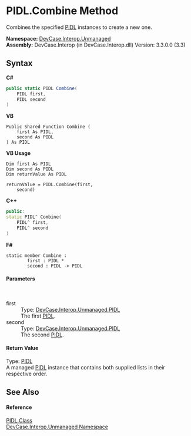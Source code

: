 # PIDL.Combine Method 
 

Combines the specified <a href="T_DevCase_Interop_Unmanaged_PIDL">PIDL</a> instances to create a new one.

**Namespace:**&nbsp;<a href="N_DevCase_Interop_Unmanaged">DevCase.Interop.Unmanaged</a><br />**Assembly:**&nbsp;DevCase.Interop (in DevCase.Interop.dll) Version: 3.3.0.0 (3.3)

## Syntax

**C#**<br />
``` C#
public static PIDL Combine(
	PIDL first,
	PIDL second
)
```

**VB**<br />
``` VB
Public Shared Function Combine ( 
	first As PIDL,
	second As PIDL
) As PIDL
```

**VB Usage**<br />
``` VB Usage
Dim first As PIDL
Dim second As PIDL
Dim returnValue As PIDL

returnValue = PIDL.Combine(first, 
	second)
```

**C++**<br />
``` C++
public:
static PIDL^ Combine(
	PIDL^ first, 
	PIDL^ second
)
```

**F#**<br />
``` F#
static member Combine : 
        first : PIDL * 
        second : PIDL -> PIDL 

```


#### Parameters
&nbsp;<dl><dt>first</dt><dd>Type: <a href="T_DevCase_Interop_Unmanaged_PIDL">DevCase.Interop.Unmanaged.PIDL</a><br />The first <a href="T_DevCase_Interop_Unmanaged_PIDL">PIDL</a>.</dd><dt>second</dt><dd>Type: <a href="T_DevCase_Interop_Unmanaged_PIDL">DevCase.Interop.Unmanaged.PIDL</a><br />The second <a href="T_DevCase_Interop_Unmanaged_PIDL">PIDL</a>.</dd></dl>

#### Return Value
Type: <a href="T_DevCase_Interop_Unmanaged_PIDL">PIDL</a><br />A managed <a href="T_DevCase_Interop_Unmanaged_PIDL">PIDL</a> instance that contains both supplied lists in their respective order.

## See Also


#### Reference
<a href="T_DevCase_Interop_Unmanaged_PIDL">PIDL Class</a><br /><a href="N_DevCase_Interop_Unmanaged">DevCase.Interop.Unmanaged Namespace</a><br />